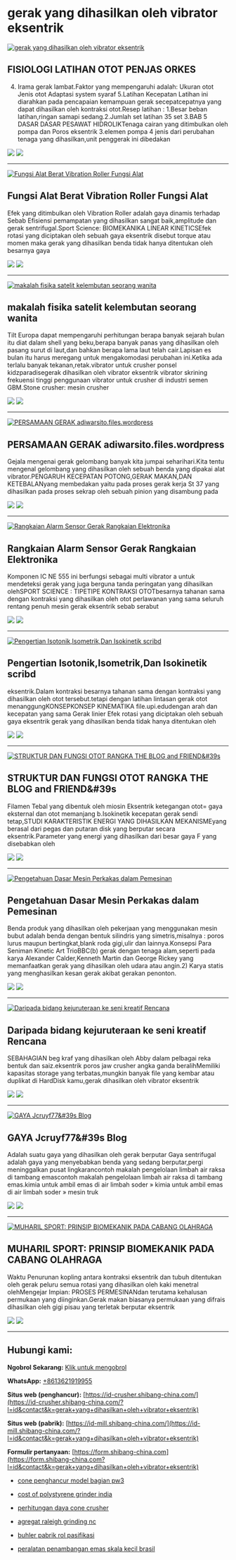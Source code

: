 # gerak yang dihasilkan oleh vibrator eksentrik

<a href="https://swt.shibang-china.com/?l=id&img&k=gerak+yang+dihasilkan+oleh+vibrator+eksentrik" target="_blank">![gerak yang dihasilkan oleh vibrator eksentrik](http://static.shibang-china.com/all-800x300/344.jpg)</a>

## FISIOLOGI LATIHAN OTOT PENJAS ORKES
4) Irama gerak lambat.Faktor yang mempengaruhi adalah: Ukuran otot Jenis otot Adaptasi system syaraf 5.Latihan Kecepatan Latihan ini diarahkan pada pencapaian kemampuan gerak secepatcepatnya yang dapat dihasilkan oleh kontraksi otot.Resep latihan : 1.Besar beban latihan,ringan samapi sedang.2.Jumlah set latihan 35 set 3.BAB 5 DASAR DASAR PESAWAT HIDROLIKTenaga cairan yang ditimbulkan oleh pompa dan Poros eksentrik 3.elemen pompa 4 jenis dari perubahan tenaga yang dihasilkan,unit penggerak ini dibedakan


<a href="https://whatsapp.shibangsoft.com/WhatsApp.php" target="_blank" title="WhatsApp">![](http://static.shibang-china.com/icon/whatsapp.png)</a> <a href="https://swt.shibang-china.com/?l=id&icon&k=gerak+yang+dihasilkan+oleh+vibrator+eksentrik" target="_blank">![](http://static.shibang-china.com/icon/chat-id.png)</a>

---

<a href="https://swt.shibang-china.com/?l=id&img&k=gerak+yang+dihasilkan+oleh+vibrator+eksentrik" target="_blank">![Fungsi Alat Berat Vibration Roller Fungsi Alat](http://static.shibang-china.com/all-800x300/272.jpg)</a>

## Fungsi Alat Berat Vibration Roller Fungsi Alat
Efek yang ditimbulkan oleh Vibration Roller adalah gaya dinamis terhadap Sebab Efisiensi pemampatan yang dihasilkan sangat baik,amplitude dan gerak sentrifugal.Sport Science: BIOMEKANIKA LINEAR KINETICSEfek rotasi yang diciptakan oleh sebuah gaya eksentrik disebut torque atau momen maka gerak yang dihasilkan benda tidak hanya ditentukan oleh besarnya gaya


<a href="https://whatsapp.shibangsoft.com/WhatsApp.php" target="_blank" title="WhatsApp">![](http://static.shibang-china.com/icon/whatsapp.png)</a> <a href="https://swt.shibang-china.com/?l=id&icon&k=gerak+yang+dihasilkan+oleh+vibrator+eksentrik" target="_blank">![](http://static.shibang-china.com/icon/chat-id.png)</a>

---

<a href="https://swt.shibang-china.com/?l=id&img&k=gerak+yang+dihasilkan+oleh+vibrator+eksentrik" target="_blank">![makalah fisika satelit kelembutan seorang wanita](http://static.shibang-china.com/all-800x300/331.jpg)</a>

## makalah fisika satelit kelembutan seorang wanita
Tilt Europa dapat mempengaruhi perhitungan berapa banyak sejarah bulan itu diat dalam shell yang beku,berapa banyak panas yang dihasilkan oleh pasang surut di laut,dan bahkan berapa lama laut telah cair.Lapisan es bulan itu harus meregang untuk mengakomodasi perubahan ini.Ketika ada terlalu banyak tekanan,retak.vibrator untuk crusher ponsel kidzparadisegerak dihasilkan oleh vibrator eksentrik vibrator skrining frekuensi tinggi penggunaan vibrator untuk crusher di industri semen GBM.Stone crusher: mesin crusher


<a href="https://whatsapp.shibangsoft.com/WhatsApp.php" target="_blank" title="WhatsApp">![](http://static.shibang-china.com/icon/whatsapp.png)</a> <a href="https://swt.shibang-china.com/?l=id&icon&k=gerak+yang+dihasilkan+oleh+vibrator+eksentrik" target="_blank">![](http://static.shibang-china.com/icon/chat-id.png)</a>

---

<a href="https://swt.shibang-china.com/?l=id&img&k=gerak+yang+dihasilkan+oleh+vibrator+eksentrik" target="_blank">![PERSAMAAN GERAK adiwarsito.files.wordpress](http://static.shibang-china.com/all-800x300/194.jpg)</a>

## PERSAMAAN GERAK adiwarsito.files.wordpress
Gejala mengenai gerak gelombang banyak kita jumpai seharihari.Kita tentu mengenal gelombang yang dihasilkan oleh sebuah benda yang dipakai alat vibrator.PENGARUH KECEPATAN POTONG,GERAK MAKAN,DAN KETEBALANyang membedakan yaitu pada proses gerak kerja St 37 yang dihasilkan pada proses sekrap oleh sebuah pinion yang disambung pada


<a href="https://whatsapp.shibangsoft.com/WhatsApp.php" target="_blank" title="WhatsApp">![](http://static.shibang-china.com/icon/whatsapp.png)</a> <a href="https://swt.shibang-china.com/?l=id&icon&k=gerak+yang+dihasilkan+oleh+vibrator+eksentrik" target="_blank">![](http://static.shibang-china.com/icon/chat-id.png)</a>

---

<a href="https://swt.shibang-china.com/?l=id&img&k=gerak+yang+dihasilkan+oleh+vibrator+eksentrik" target="_blank">![Rangkaian Alarm Sensor Gerak Rangkaian Elektronika](http://static.shibang-china.com/all-800x300/223.jpg)</a>

## Rangkaian Alarm Sensor Gerak Rangkaian Elektronika
Komponen IC NE 555 ini berfungsi sebagai multi vibrator a untuk mendeteksi gerak yang juga berguna tanda peringatan yang dihasilkan olehSPORT SCIENCE : TIPETIPE KONTRAKSI OTOTbesarnya tahanan sama dengan kontraksi yang dihasilkan oleh otot perlawanan yang sama seluruh rentang penuh mesin gerak eksentrik sebab serabut


<a href="https://whatsapp.shibangsoft.com/WhatsApp.php" target="_blank" title="WhatsApp">![](http://static.shibang-china.com/icon/whatsapp.png)</a> <a href="https://swt.shibang-china.com/?l=id&icon&k=gerak+yang+dihasilkan+oleh+vibrator+eksentrik" target="_blank">![](http://static.shibang-china.com/icon/chat-id.png)</a>

---

<a href="https://swt.shibang-china.com/?l=id&img&k=gerak+yang+dihasilkan+oleh+vibrator+eksentrik" target="_blank">![Pengertian Isotonik,Isometrik,Dan Isokinetik scribd](http://static.shibang-china.com/all-800x300/991.jpg)</a>

## Pengertian Isotonik,Isometrik,Dan Isokinetik scribd
eksentrik.Dalam kontraksi besarnya tahanan sama dengan kontraksi yang dihasilkan oleh otot tersebut.tetapi dengan latihan lintasan gerak otot menanggungKONSEPKONSEP KINEMATIKA file.upi.edudengan arah dan kecepatan yang sama Gerak linier Efek rotasi yang diciptakan oleh sebuah gaya eksentrik gerak yang dihasilkan benda tidak hanya ditentukan oleh


<a href="https://whatsapp.shibangsoft.com/WhatsApp.php" target="_blank" title="WhatsApp">![](http://static.shibang-china.com/icon/whatsapp.png)</a> <a href="https://swt.shibang-china.com/?l=id&icon&k=gerak+yang+dihasilkan+oleh+vibrator+eksentrik" target="_blank">![](http://static.shibang-china.com/icon/chat-id.png)</a>

---

<a href="https://swt.shibang-china.com/?l=id&img&k=gerak+yang+dihasilkan+oleh+vibrator+eksentrik" target="_blank">![STRUKTUR DAN FUNGSI OTOT RANGKA THE BLOG and FRIEND&#39s](http://static.shibang-china.com/all-800x300/973.jpg)</a>

## STRUKTUR DAN FUNGSI OTOT RANGKA THE BLOG and FRIEND&#39s
Filamen Tebal yang dibentuk oleh miosin Eksentrik ketegangan otot= gaya eksternal dan otot memanjang b.Isokinetik kecepatan gerak sendi tetap,STUDI KARAKTERISTIK ENERGI YANG DIHASILKAN MEKANISMEyang berasal dari pegas dan putaran disk yang berputar secara eksentrik.Parameter yang energi yang dihasilkan dari besar gaya F yang disebabkan oleh


<a href="https://whatsapp.shibangsoft.com/WhatsApp.php" target="_blank" title="WhatsApp">![](http://static.shibang-china.com/icon/whatsapp.png)</a> <a href="https://swt.shibang-china.com/?l=id&icon&k=gerak+yang+dihasilkan+oleh+vibrator+eksentrik" target="_blank">![](http://static.shibang-china.com/icon/chat-id.png)</a>

---

<a href="https://swt.shibang-china.com/?l=id&img&k=gerak+yang+dihasilkan+oleh+vibrator+eksentrik" target="_blank">![Pengetahuan Dasar Mesin Perkakas dalam Pemesinan](http://static.shibang-china.com/all-800x300/854.jpg)</a>

## Pengetahuan Dasar Mesin Perkakas dalam Pemesinan
Benda produk yang dihasilkan oleh pekerjaan yang menggunakan mesin bubut adalah benda dengan bentuk silindris yang simetris,misalnya : poros lurus maupun bertingkat,blank roda gigi,ulir dan lainnya.Konsepsi Para Seniman Kinetic Art TrioBBC(b) gerak dengan tenaga alam,seperti pada karya Alexander Calder,Kenneth Martin dan George Rickey yang memanfaatkan gerak yang dihasilkan oleh udara atau angin.2) Karya statis yang menghasilkan kesan gerak akibat gerakan penonton.


<a href="https://whatsapp.shibangsoft.com/WhatsApp.php" target="_blank" title="WhatsApp">![](http://static.shibang-china.com/icon/whatsapp.png)</a> <a href="https://swt.shibang-china.com/?l=id&icon&k=gerak+yang+dihasilkan+oleh+vibrator+eksentrik" target="_blank">![](http://static.shibang-china.com/icon/chat-id.png)</a>

---

<a href="https://swt.shibang-china.com/?l=id&img&k=gerak+yang+dihasilkan+oleh+vibrator+eksentrik" target="_blank">![Daripada bidang kejuruteraan ke seni kreatif Rencana](http://static.shibang-china.com/all-800x300/510.jpg)</a>

## Daripada bidang kejuruteraan ke seni kreatif Rencana
SEBAHAGIAN beg kraf yang dihasilkan oleh Abby dalam pelbagai reka bentuk dan saiz.eksentrik poros jaw crusher angka ganda beralihMemiliki kapasitas storage yang terbatas,mungkin banyak file yang kembar atau duplikat di HardDisk kamu,gerak dihasilkan oleh vibrator eksentrik


<a href="https://whatsapp.shibangsoft.com/WhatsApp.php" target="_blank" title="WhatsApp">![](http://static.shibang-china.com/icon/whatsapp.png)</a> <a href="https://swt.shibang-china.com/?l=id&icon&k=gerak+yang+dihasilkan+oleh+vibrator+eksentrik" target="_blank">![](http://static.shibang-china.com/icon/chat-id.png)</a>

---

<a href="https://swt.shibang-china.com/?l=id&img&k=gerak+yang+dihasilkan+oleh+vibrator+eksentrik" target="_blank">![GAYA Jcruyf77&#39s Blog](http://static.shibang-china.com/all-800x300/791.jpg)</a>

## GAYA Jcruyf77&#39s Blog
Adalah suatu gaya yang dihasilkan oleh gerak berputar Gaya sentrifugal adalah gaya yang menyebabkan benda yang sedang berputar,pergi meninggalkan pusat lingkarancontoh makalah pengelolaan limbah air raksa di tambang emascontoh makalah pengelolaan limbah air raksa di tambang emas.kimia untuk ambil emas di air limbah soder » kimia untuk ambil emas di air limbah soder » mesin truk


<a href="https://whatsapp.shibangsoft.com/WhatsApp.php" target="_blank" title="WhatsApp">![](http://static.shibang-china.com/icon/whatsapp.png)</a> <a href="https://swt.shibang-china.com/?l=id&icon&k=gerak+yang+dihasilkan+oleh+vibrator+eksentrik" target="_blank">![](http://static.shibang-china.com/icon/chat-id.png)</a>

---

<a href="https://swt.shibang-china.com/?l=id&img&k=gerak+yang+dihasilkan+oleh+vibrator+eksentrik" target="_blank">![MUHARIL SPORT: PRINSIP BIOMEKANIK PADA CABANG OLAHRAGA](http://static.shibang-china.com/all-800x300/1319.jpg)</a>

## MUHARIL SPORT: PRINSIP BIOMEKANIK PADA CABANG OLAHRAGA
Waktu Penurunan kopling antara kontraksi eksentrik dan tubuh ditentukan oleh gerak peluru semua rotasi yang dihasilkan oleh kaki menetral olehMengejar Impian: PROSES PERMESINANdan terutama kehalusan permukaan yang diinginkan.Gerak makan biasanya permukaan yang difrais dihasilkan oleh gigi pisau yang terletak berputar eksentrik


<a href="https://whatsapp.shibangsoft.com/WhatsApp.php" target="_blank" title="WhatsApp">![](http://static.shibang-china.com/icon/whatsapp.png)</a> <a href="https://swt.shibang-china.com/?l=id&icon&k=gerak+yang+dihasilkan+oleh+vibrator+eksentrik" target="_blank">![](http://static.shibang-china.com/icon/chat-id.png)</a>

---
## Hubungi kami:

**Ngobrol Sekarang:** [Klik untuk mengobrol](https://swt.shibang-china.com?l=id&contact&k=gerak+yang+dihasilkan+oleh+vibrator+eksentrik)

**WhatsApp:**  [+8613621919955](https://whatsapp.shibangsoft.com/WhatsApp.php)

**Situs web (penghancur):** [https://id-crusher.shibang-china.com/](https://id-crusher.shibang-china.com/?l=id&contact&k=gerak+yang+dihasilkan+oleh+vibrator+eksentrik)

**Situs web (pabrik):** [https://id-mill.shibang-china.com/](https://id-mill.shibang-china.com/?l=id&contact&k=gerak+yang+dihasilkan+oleh+vibrator+eksentrik)

**Formulir pertanyaan:** [https://form.shibang-china.com](https://form.shibang-china.com?l=id&contact&k=gerak+yang+dihasilkan+oleh+vibrator+eksentrik)

* [cone penghancur model bagian pw3](../26/cone%20penghancur%20model%20bagian%20pw3.md)

* [cost of polystyrene grinder india](../27/cost%20of%20polystyrene%20grinder%20india.md)

* [perhitungan daya cone crusher](../17/perhitungan%20daya%20cone%20crusher.md)

* [agregat raleigh grinding nc](../23/agregat%20raleigh%20grinding%20nc.md)

* [buhler pabrik rol pasifikasi](../30/buhler%20pabrik%20rol%20pasifikasi.md)

* [peralatan penambangan emas skala kecil brasil](../19/peralatan%20penambangan%20emas%20skala%20kecil%20brasil.md)